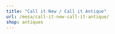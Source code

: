 ```yaml
---
title: "Call it New / Call it Antique"
url: /mesa/call-it-new-call-it-antique/
shop: antiques
---
```

